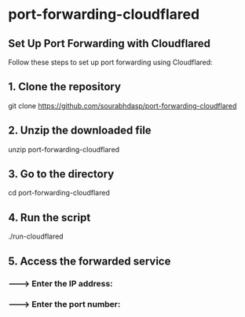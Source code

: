 # port-forwarding-cloudflared
## Set Up Port Forwarding with Cloudflared

Follow these steps to set up port forwarding using Cloudflared:


## 1. Clone the repository
git clone https://github.com/sourabhdasp/port-forwarding-cloudflared

## 2. Unzip the downloaded file
unzip port-forwarding-cloudflared
## 3. Go to the directory  
cd port-forwarding-cloudflared

## 4. Run the script
./run-cloudflared

## 5. Access the forwarded service  
### ---> Enter the IP address:<YOUR-IP>
### ---> Enter the port number:<YOUR-PORT>
